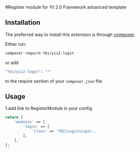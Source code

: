 #Register module for Yii 2.0 Framework advanced template

## Installation

The preferred way to install this extension is through [composer](http://getcomposer.org/download/).

Either run:

```bash
composer require tbi/yii2-login
```

or add

```bash
"tbi/yii2-login": "*"
```

to the require section of your `composer.json` file.

Usage
-----

1.add link to RegisterModule in your config

```php
return [
    'modules' => [
        'login' => [
            'class' => 'TBI\Login\Login',
        ],
    ],
]; 

